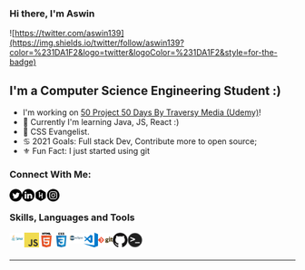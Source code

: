 ### Hi there, I'm Aswin

![https://twitter.com/aswin139](https://img.shields.io/twitter/follow/aswin139?color=%231DA1F2&logo=twitter&logoColor=%231DA1F2&style=for-the-badge)

## I'm a Computer Science Engineering Student :)
- I'm working on [50 Project 50 Days By Traversy Media (Udemy)][website]!
- 🤚 Currently  I'm learning Java, JS, React :)
- 🤗 CSS Evangelist.
- ♋️ 2021 Goals: Full stack Dev, Contribute more to open source;
- ⚜️ Fun Fact: I just started using git 

### Connect With Me:

[<img align="left" alt="photreo" width="22px" src="twitter.png"/>][Twitter]
[<img align="left" alt="aswin" width="22px" src="link.png"/>][LinkEdin]
[<img align="left" alt="aswin" width="22px" src="hacker.png"/>][HackerRank]
[<img align="left" alt="aswin" width="22px" src="instagram.png"/>][Instagram]
<br />

### Skills, Languages and Tools

[<img align="left" alt="Java" width="26px" src="java.png" />][LinkEdin]
[<img align="left" alt="JavaScript" width="26px" src="js.png" />][LinkEdin]
[<img align="left" alt="HTML5" width="26px" src="html.png" />][LinkEdin]
[<img align="left" alt="CSS3" width="26px" src="css.png" />][LinkEdin]
[<img align="left" alt="Eclipse" width="26px" src="ecl.png" />][LinkEdin]
[<img align="left" alt="Visual Studio Code" width="26px" src="vsc.png" />][LinkEdin]
[<img align="left" alt="Git" width="26px" src="git.png" />][LinkEdin]
[<img align="left" alt="GitHub" width="26px" src="github.png" />][LinkEdin]
[<img align="left" alt="Terminal" width="26px" src="term.png" />][LinkEdin]
<br />
<br />

---

[website]: https://www.udemy.com/course/50-projects-50-days/
[Twitter]: https://twitter.com/aswin139
[LinkEdin]: https://www.linkedin.com/in/aswin-a-p/
[HackerRank]: https://www.hackerrank.com/aswinap10
[Instagram]: https://www.instagram.com/a.s__w.i.n/
